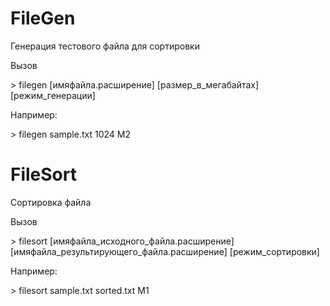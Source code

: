 # FileGen
Генерация тестового файла для сортировки

Вызов

&gt; filegen [имяфайла.расширение] [размер_в_мегабайтах] [режим_генерации]

Например:

&gt; filegen sample.txt 1024 M2


# FileSort
Сортировка файла

Вызов

&gt; filesort [имяфайла_исходного_файла.расширение] [имяфайла_результирующего_файла.расширение] [режим_сортировки]

Например:

&gt; filesort sample.txt sorted.txt M1
